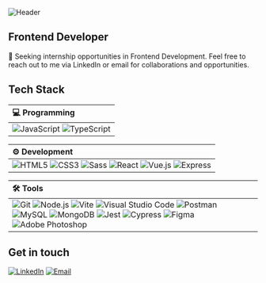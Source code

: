 ![Header](./github-background.png)

## Frontend Developer

👯 Seeking internship opportunities in Frontend Development. Feel free to reach out to me via LinkedIn or email for collaborations and opportunities.

## Tech Stack

| 💻 Programming |
| :------------- |
| ![JavaScript](https://img.shields.io/badge/JavaScript-black?style=for-the-badge&logo=javascript) ![TypeScript](https://img.shields.io/badge/TypeScript-blue?style=for-the-badge&logo=typescript&logoColor=white) |

| ⚙️ Development |
| :------------ |
| ![HTML5](https://img.shields.io/badge/HTML5-orange?style=for-the-badge&logo=html5&logoColor=white) ![CSS3](https://img.shields.io/badge/CSS3-blue?style=for-the-badge&logo=css3&logoColor=white) ![Sass](https://img.shields.io/badge/Sass-pink?style=for-the-badge&logo=sass&logoColor=white) ![React](https://img.shields.io/badge/React-%2361DAFB.svg?style=for-the-badge&logo=react&logoColor=white) ![Vue.js](https://img.shields.io/badge/Vue.js-%2335495e.svg?style=for-the-badge&logo=vue.js&logoColor=%234FC08D) ![Express](https://img.shields.io/badge/Express.js-%23404d59.svg?style=for-the-badge) |

| 🛠️ Tools |
| :-------- |
| ![Git](https://img.shields.io/badge/Git-%23F05032.svg?style=for-the-badge&logo=git&logoColor=white) ![Node.js](https://img.shields.io/badge/Node.js-339933?style=for-the-badge&logo=node.js&logoColor=white) ![Vite](https://img.shields.io/badge/Vite-%232C3A42.svg?style=for-the-badge&logo=vite&logoColor=%23F7A000) ![Visual Studio Code](https://img.shields.io/badge/Visual%20Studio%20Code-007ACC.svg?style=for-the-badge&logo=visual-studio-code&logoColor=white) ![Postman](https://img.shields.io/badge/Postman-FF6C37?style=for-the-badge&logo=postman&logoColor=white) ![MySQL](https://img.shields.io/badge/MySQL-4479A1?style=for-the-badge&logo=mysql&logoColor=white) ![MongoDB](https://img.shields.io/badge/MongoDB-47A248?style=for-the-badge&logo=mongodb&logoColor=white) ![Jest](https://img.shields.io/badge/Jest-%23C21325.svg?style=for-the-badge&logo=jest&logoColor=white) ![Cypress](https://img.shields.io/badge/cypress-%2317202C.svg?style=for-the-badge&logo=cypress&logoColor=white) ![Figma](https://img.shields.io/badge/Figma-%23F24E1E.svg?style=for-the-badge&logo=figma&logoColor=white) ![Adobe Photoshop](https://img.shields.io/badge/Adobe%20Photoshop-%2331A8FF.svg?style=for-the-badge&logo=adobe%20photoshop&logoColor=white) |

## Get in touch

[![LinkedIn](https://img.shields.io/badge/LinkedIn-blue?style=for-the-badge&logo=linkedin&labelColor=blue)](https://www.linkedin.com/in/oscarkannerstedt/)
[![Email](https://img.shields.io/badge/Email-red?style=for-the-badge&logo=gmail&labelColor=red)](mailto:oscar.kannerstedt@gmail.com)

<!--
<h2 align="center">Technical skills </h2>
<p align="center">
  <a href="https://skillicons.dev">
     <img src="https://skillicons.dev/icons?i=html,css,sass,js,ts,react,vue,nodejs,express,vite,vscode,postman,mysql,mongodb,jest,figma&theme=dark" />
  </a>
</p>
-->

<!--
<h2 align="center">About me</h2>
<p align="center"> 👀 I’m interested in Frontend Webdevelopment</p>
<p align="center">🌱 I’m currently learning HTML/CSS/Javascript</p>
<p align="center">👯 I’m looking to find contacts in the IT world and <br> find internships remotely or in Varberg</p>
<p align="center">📫 How to reach me: <br> email me at oscar.kannerstedt@gmail.com</p>

<h2 align="left">My Github Stats</h2>
<div align="left">
<a href="https://awesome-github-stats.azurewebsites.net/index.html??cardType=level&theme=highcontrast&preferLogin=false"><img alt="oscarkannerstedt's GitHub Stats" src="https://awesome-github-stats.azurewebsites.net/user-stats/oscarkannerstedt?cardType=level&theme=highcontrast&preferLogin=false"/></a>

<a href="https://git.io/streak-stats"><img src="https://github-readme-streak-stats.herokuapp.com?user=oscarkannerstedt&theme=highcontrast" alt="GitHub Streak" /></a>
</div>
-->
<!--
**oscarkannerstedt/oscarkannerstedt** is a ✨ _special_ ✨ repository because its `README.md` (this file) appears on your GitHub profile.

![Anurag's GitHub stats](https://github-readme-stats.vercel.app/api?username=anuraghazra&show_icons=true&theme=radical)
<a href="https://git.io/streak-stats"><img src="https://github-readme-streak-stats.herokuapp.com?user=oscarkannerstedt&theme=shadow-red&hide_border=true&border_radius=10.2" alt="GitHub Streak" /></a>

![Top Langs](https://github-readme-stats.vercel.app/api/top-langs/?username=anuraghazra&layout=compact)

Here are some ideas to get you started:
- 👋 Hi, I’m @oscarkannerstedt
- 👀 I’m interested in Frontend Webdevelopment
- 🌱 I’m currently learning HTML/CSS/Javascript
- 👯 I’m looking to find contacts in the IT world and find internships remotely or in Varberg
- 📫 How to reach me: email me at oscar.kannerstedt@gmail.com
-->
